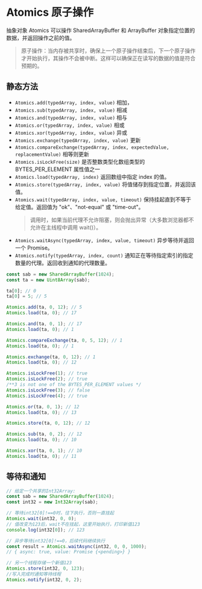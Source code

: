 # Atomics 原子操作

抽象对象 Atomics 可以操作 SharedArrayBuffer 和 ArrayBuffer 对象指定位置的数据，并返回操作之前的值。

> 原子操作：当内存被共享时，确保上一个原子操作结束后，下一个原子操作才开始执行，其操作不会被中断。这样可以确保正在读写的数据的值是符合预期的。

## 静态方法

- `Atomics.add(typedArray, index, value)` 相加，
- `Atomics.sub(typedArray, index, value)` 相减
- `Atomics.and(typedArray, index, value)` 相与
- `Atomics.or(typedArray, index, value)` 相或
- `Atomics.xor(typedArray, index, value)` 异或
- `Atomics.exchange(typedArray, index, value)` 更新
- `Atomics.compareExchange(typedArray, index, expectedValue, replacementValue)` 相等则更新
- `Atomics.isLockFree(size)` 是否整数类型化数组类型的 BYTES_PER_ELEMENT 属性值之一
- `Atomics.load(typedArray, index)` 返回数组中指定 index 的值。
- `Atomics.store(typedArray, index, value)` 将值储存到指定位置，并返回该值。
- `Atomics.wait(typedArray, index, value, timeout)` 保持挂起直到不等于给定值。返回值为 "ok"、"not-equal" 或 "time-out"。
  > 调用时，如果当前代理不允许阻塞，则会抛出异常（大多数浏览器都不允许在主线程中调用 wait()）。
- `Atomics.waitAsync(typedArray, index, value, timeout)` 异步等待并返回一个 Promise。
- `Atomics.notify(typedArray, index, count)` 通知正在等待指定索引的指定数量的代理。返回收到通知的代理数量。

```js
const sab = new SharedArrayBuffer(1024);
const ta = new Uint8Array(sab);

ta[0]; // 0
ta[0] = 5; // 5

Atomics.add(ta, 0, 12); // 5
Atomics.load(ta, 0); // 17

Atomics.and(ta, 0, 1); // 17
Atomics.load(ta, 0); // 1

Atomics.compareExchange(ta, 0, 5, 12); // 1
Atomics.load(ta, 0); // 1

Atomics.exchange(ta, 0, 12); // 1
Atomics.load(ta, 0); // 12

Atomics.isLockFree(1); // true
Atomics.isLockFree(2); // true
/**3 is not one of the BYTES_PER_ELEMENT values */
Atomics.isLockFree(3); // false
Atomics.isLockFree(4); // true

Atomics.or(ta, 0, 1); // 12
Atomics.load(ta, 0); // 13

Atomics.store(ta, 0, 12); // 12

Atomics.sub(ta, 0, 2); // 12
Atomics.load(ta, 0); // 10

Atomics.xor(ta, 0, 1); // 10
Atomics.load(ta, 0); // 11
```

## 等待和通知

```js
// 给定一个共享的Int32Array:
const sab = new SharedArrayBuffer(1024);
const int32 = new Int32Array(sab);

// 等待int32[0]!==0时，往下执行，否则一直挂起
Atomics.wait(int32, 0, 0);
// 值改变为123后，wait不在挂起，这里开始执行，打印新值123
console.log(int32[0]); // 123

// 异步等待int32[0]!==0，后续代码继续执行
const result = Atomics.waitAsync(int32, 0, 0, 1000);
// { async: true, value: Promise {<pending>} }

// 另一个线程存储一个新值123
Atomics.store(int32, 0, 123);
//写入完成时通知等待线程
Atomics.notify(int32, 0, 2);
```
